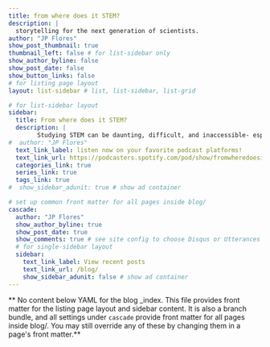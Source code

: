 ```yaml
---
title: from where does it STEM?
description: |
  storytelling for the next generation of scientists.
author: "JP Flores"
show_post_thumbnail: true
thumbnail_left: false # for list-sidebar only
show_author_byline: false
show_post_date: false
show_button_links: false
# for listing page layout
layout: list-sidebar # list, list-sidebar, list-grid

# for list-sidebar layout
sidebar: 
  title: From where does it STEM?
  description: |
        Studying STEM can be daunting, difficult, and inaccessible- especially to students in marginalized, underrepresented communities. Prominent scientists seem to have something "innate" which discourages students from pursuing STEM. However, there is more than meets the eye. In this podcast, I set out to capture stories of resilience, scientific journeys, and inspiration that have built and shaped many diverse scientists. We want to get down to the roots and ask the real question... from where does it STEM?
#  author: "JP Flores"
  text_link_label: listen now on your favorite podcast platforms!
  text_link_url: https://podcasters.spotify.com/pod/show/fromwheredoesitstem
  categories_link: true
  series_link: true
  tags_link: true
#  show_sidebar_adunit: true # show ad container

# set up common front matter for all pages inside blog/
cascade:
  author: "JP Flores"
  show_author_byline: true
  show_post_date: true
  show_comments: true # see site config to choose Disqus or Utterances
  # for single-sidebar layout
  sidebar:
    text_link_label: View recent posts
    text_link_url: /blog/
    show_sidebar_adunit: false # show ad container
---
```


** No content below YAML for the blog _index. This file provides front matter for the listing page layout and sidebar content. It is also a branch bundle, and all settings under `cascade` provide front matter for all pages inside blog/. You may still override any of these by changing them in a page's front matter.**
